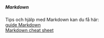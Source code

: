 ##### Markdown

<i class="fas fa-shoe-prints fa-sm"></i>
Tips och hjälp med Markdown kan du få här:  
[guide Markdown](https://www.markdownguide.org/)  
[Markdown cheat sheet](https://www.markdownguide.org/cheat-sheet/)
